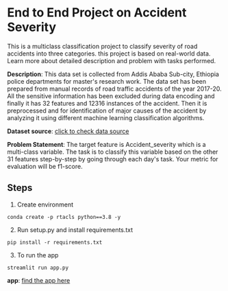 # End to End Project on Accident Severity 


This is a multiclass classification project to classify severity of road accidents into three categories. this project is based on real-world data. Learn more about detailed description and problem with tasks performed.

**Description**: This data set is collected from Addis Ababa Sub-city, Ethiopia police departments for master's research work. The data set has been prepared from manual records of road traffic accidents of the year 2017-20. All the sensitive information has been excluded during data encoding and finally it has 32 features and 12316 instances of the accident. Then it is preprocessed and for identification of major causes of the accident by analyzing it using different machine learning classification algorithms.

**Dataset source**: [click to check data source](https://www.narcis.nl/dataset/RecordID/oai%3Aeasy.dans.knaw.nl%3Aeasy-dataset%3A191591)

**Problem Statement**: The target feature is Accident_severity which is a multi-class variable. The task is to classify this variable based on the other 31 features step-by-step by going through each day's task. Your metric for evaluation will be f1-score.


## Steps 

1. Create environment

`conda create -p rtacls python==3.8 -y`

2. Run setup.py and install requirements.txt

`pip install -r requirements.txt`

3. To run the app

`streamlit run app.py`

**app**: [find the app here](http://accidentseverity-env.eba-9zrk9m6h.us-east-1.elasticbeanstalk.com/)

